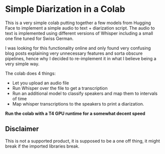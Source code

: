 # Simple Diarization in a Colab

This is a very simple colab putting together a few models from Hugging Face to implement a simple audio to text + diarization script. The audio to text is implemented using different versions of Whisper including a small one fine tuned for Swiss German. 

I was looking for this functionality online and only found very confusing blog posts explaining very unnecessary features and sorta obscure pipelines, hence why I decided to re-implement it in what I believe being a very simple way. 

The colab does 4 things:
* Let you upload an audio file
* Run Whisper over the file to get a transcription
* Run an additional model to classify speakers and map them to intervals of time
* Map whisper transcriptions to the speakers to print a diarization. 

**Run the colab with a T4 GPU runtime for a somewhat decent speed**

## Disclaimer
This is not a supported product, it is supposed to be a one off thing, it might break if the imported libraries break.  